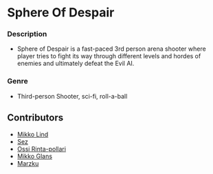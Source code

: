 # Sphere Of Despair

### Description
- Sphere of Despair is a fast-paced 3rd person arena shooter where player tries to fight its way through different levels and hordes of enemies and ultimately defeat the Evil AI.

### Genre
* Third-person Shooter, sci-fi, roll-a-ball

## Contributors
* [Mikko Lind](https://github.com/lindmi)
* [Sez](https://github.com/SSez)
* [Ossi Rinta-pollari](https://github.com/ossirinta-pollari)
* [Mikko Glans](https://github.com/MikkoGlans60)
* [Marzku](https://github.com/marzku)
